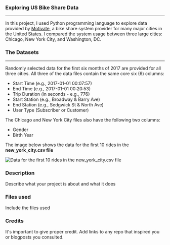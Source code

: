 ### Exploring US Bike Share Data
____________________________________________________________________________________________________________________________________________

In this project, I used Python programming language to explore data provided by [Motivate](https://www.motivateco.com/), a bike share system provider for many major cities in the United States. I compared the system usage between three large cities: Chicago, New York City, and Washington, DC.

### The Datasets
____________________________________________________________________________________________________________________________________________

Randomly selected data for the first six months of 2017 are provided for all three cities. All three of the data files contain the same core six (6) columns:

* Start Time (e.g., 2017-01-01 00:07:57)
* End Time (e.g., 2017-01-01 00:20:53)
* Trip Duration (in seconds - e.g., 776)
* Start Station (e.g., Broadway & Barry Ave)
* End Station (e.g., Sedgwick St & North Ave)
* User Type (Subscriber or Customer)

The Chicago and New York City files also have the following two columns:

* Gender
* Birth Year

The image below shows the data for the first 10 rides in the **new_york_city.csv file**

![Data for the first 10 rides in the **new_york_city.csv file**](https://video.udacity-data.com/topher/2018/March/5aa771dc_nyc-data/nyc-data.png)


### Description
Describe what your project is about and what it does

### Files used
Include the files used

### Credits
It's important to give proper credit. Add links to any repo that inspired you or blogposts you consulted.


